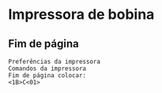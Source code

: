 # Impressora de bobina

## Fim de página
```
Preferências da impressora
Comandos da impressora
Fim de página colocar:
<1B>C<01>
```

